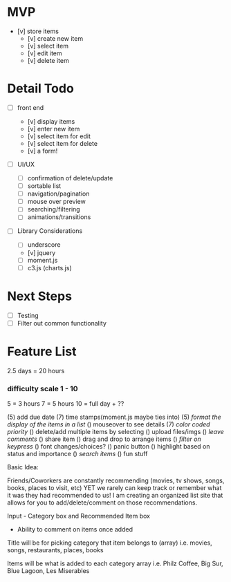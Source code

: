 # MVP
- [v] store items
  - [v] create new item
  - [v] select item
  - [v] edit item
  - [v] delete item

# Detail Todo
- [ ] front end
  - [v] display items 
  - [v] enter new item
  - [v] select item for edit
  - [v] select item for delete
  - [v] a form!

- [ ] UI/UX
  - [ ] confirmation of delete/update
  - [ ] sortable list 
  - [ ] navigation/pagination
  - [ ] mouse over preview
  - [ ] searching/filtering
  - [ ] animations/transitions
  
- [ ] Library Considerations
  - [ ] underscore
  - [v] jquery
  - [ ] moment.js
  - [ ] c3.js (charts.js)
  
# Next Steps
- [ ] Testing
- [ ] Filter out common functionality

# Feature List
2.5 days = 20 hours

### difficulty scale 1 - 10
5 = 3 hours
7 = 5 hours
10 = full day + ??

(5) add due date
(7) time stamps(moment.js maybe ties into)
(5) *format the display of the items in a list* 
() mouseover to see details
(7) *color coded priority*
() delete/add multiple items by selecting
() upload files/imgs
() *leave comments*
() share item
() drag and drop to arrange items
() *filter on keypress*
() font changes/choices?
() panic button
() highlight based on status and importance
() *search items*
() fun stuff 

Basic Idea:

Friends/Coworkers are constantly recommending (movies, tv shows, songs, books, places to visit, etc) YET we rarely can keep track or remember what it was they had recommended to us! I am creating an organized list site that allows for you to add/delete/comment on those recommendations. 

Input - Category box and Recommended Item box 
  - Ability to comment on items once added

Title will be for picking category that item belongs to (array)
  i.e. movies, songs, restaurants, places, books

Items will be what is added to each category array 
  i.e. Philz Coffee, Big Sur, Blue Lagoon, Les Miserables












